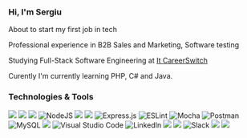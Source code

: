 ### Hi, I'm Sergiu

About to start my first job in tech

Professional experience in B2B Sales and Marketing, Software testing

Studying Full-Stack Software Engineering at [It CareerSwitch](https://itcareerswitch.co.uk/)

Curently I'm currently learning PHP, C# and Java.

### Technologies & Tools
<p>
 <img src="https://img.shields.io/badge/HTML-E34F26?style=for-the-badge&logo=html5&logoColor=white&style=plastic" /> 
 <img src="https://img.shields.io/badge/CSS-1572B6?style=for-the-badge&logo=css3&logoColor=white&style=plastic"> 
 <img src="https://img.shields.io/badge/JavaScript-F7DF1E?style=for-the-badge&logo=javascript&logoColor=black&style=plastic" />
 <img alt="NodeJS" src="https://img.shields.io/badge/node.js-%2343853D.svg?style=for-the-badge&logo=node-dot-js&logoColor=white&style=plastic"/> 
 <img src="https://img.shields.io/badge/React-20232A?style=for-the-badge&logo=react&logoColor=61DAFB&style=plastic" /> 
 <img src="https://img.shields.io/badge/Jest-C21325?style=for-the-badge&logo=jest&logoColor=white&style=plastic" /> 
 <img alt="Express.js" src="https://img.shields.io/badge/Express.js-%23404d59.svg?style=for-the-badge&logo=express&logoColor=%2361DAFB&style=lastic"/> 
 <img alt="ESLint" src="https://img.shields.io/badge/ESLint-4B3263?style=for-the-badge&logo=eslint&logoColor=white&style=plastic" />
 <img alt="Mocha" src="https://img.shields.io/badge/-Mocha-%238D6748?style=for-the-badge&logo=Mocha&logoColor=white&style=plastic" /> 
 <img alt="Postman" src="https://img.shields.io/badge/Postman-FF6C37?style=for-the-badge&logo=postman&logoColor=red&style=plastic" /> 
 <img alt="MySQL" src="https://img.shields.io/badge/MySQL-%2300f.svg?style=for-the-badge&logo=mysql&logoColor=white&style=plastic&badge-color=black" />
 <img src="https://img.shields.io/badge/PostgreSQL-316192?style=for-the-badge&logo=postgresql&logoColor=white&style=plastic" /> 
 <img alt="Visual Studio Code" src="https://img.shields.io/badge/VisualStudioCode-0078d7.svg?style=for-the-badge&logo=visual-studio-code&logoColor=white&style=plastic"/> 
 <img alt="LinkedIn" src="https://img.shields.io/badge/linkedin-%230077B5.svg?style=for-the-badge&logo=linkedin&logoColor=white&style=plastic"/>   
 <img src="https://img.shields.io/badge/GitHub-100000?style=for-the-badge&logo=github&logoColor=white&style=plastic" /> 
 <img src="https://img.shields.io/badge/Markdown-000000?style=for-the-badge&logo=markdown&logoColor=white&style=plastic">   <img alt="Slack" src="https://img.shields.io/badge/Slack-4A154B?style=for-the-badge&logo=slack&logoColor=white&style=plastic" /> 
 <img src="https://img.shields.io/badge/Bootstrap-563D7C?style=for-the-badge&logo=bootstrap&logoColor=white&style=plastic" />  
 <img src="https://img.shields.io/badge/Heroku-430098?style=for-the-badge&logo=heroku&logoColor=white&style=plastic" />  
</p>
